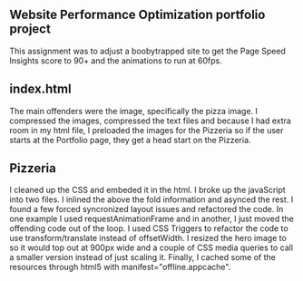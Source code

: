 ## Website Performance Optimization portfolio project
This assignment was to adjust a boobytrapped site to get the Page Speed Insights score to 90+ and the animations to run at 60fps.

## index.html
The main offenders were the image, specifically the pizza image. I compressed the images, compressed the text files and because I had extra room in my html file, I preloaded the images for the Pizzeria so if the user starts at the Portfolio page, they get a head start on the Pizzeria.

## Pizzeria
I cleaned up the CSS and embeded it in the html. I broke up the javaScript into two files. I inlined the above the fold information and asynced the rest. I found a few forced syncronized layout issues and refactored the code. In one example I used requestAnimationFrame and in another, I just moved the offending code out of the loop. I used CSS Triggers to refactor the code to use transform/translate instead of offsetWidth. I resized the hero image to so it would top out at 900px wide and a couple of CSS media queries to call a smaller version instead of just scaling it. Finally, I cached some of the resources through html5 with manifest="offline.appcache".

